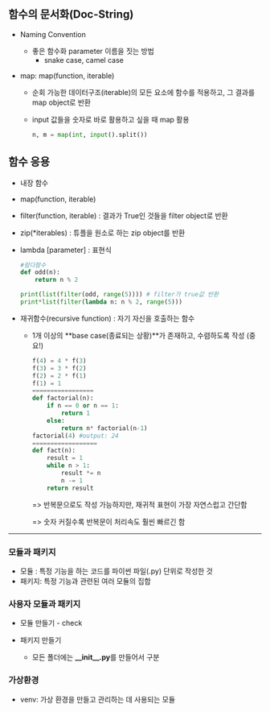 ## 함수의 문서화(Doc-String)

* Naming Convention
  * 좋은 함수화 parameter 이름을 짓는 방법
    * snake case, camel case

* map: map(function, iterable)

  * 순회 가능한 데이터구조(iterable)의 모든 요소에 함수를 적용하고, 그 결과를 map object로 반환

  * input 값들을 숫자로 바로 활용하고 싶을 때 map 활용

    ```python
    n, m = map(int, input().split())
    ```

    

## 함수 응용

* 내장 함수

* map(function, iterable)

* filter(function, iterable) : 결과가 True인 것들을 filter object로 반환

* zip(*iterables) :  튜플을 원소로 하는 zip object를 반환

* lambda [parameter] : 표현식

  ```python
  #람다함수
  def odd(n):
      return n % 2
  
  print(list(filter(odd, range(5)))) # filter가 true값 반환
  print*list(filter(lambda n: n % 2, range(5)))
  ```

* 재귀함수(recursive function) : 자기 자신을 호출하는 함수

  * 1개 이상의 **base case(종료되는 상황)**가 존재하고, 수렴하도록 작성 (중요!)

    ```python
    f(4) = 4 * f(3)
    f(3) = 3 * f(2)
    f(2) = 2 * f(1)
    f(1) = 1
    =================
    def factorial(n):
        if n == 0 or n == 1:
            return 1
        else:
            return n* factorial(n-1)
    factorial(4) #output: 24
    ==================
    def fact(n):
        result = 1
        while n > 1:
            result *= n
            n -= 1
        return result
    ```
    
    => 반복문으로도 작성 가능하지만, 재귀적 표현이 가장 자연스럽고 간단함
    
    => 숫자 커질수록 반복문이 처리속도 훨씬 빠르긴 함



*********

### 모듈과 패키지

* 모듈 : 특정 기능을 하는 코드를 파이썬 파일(.py) 단위로 작성한 것
* 패키지: 특정 기능과 관련된 여러 모듈의 집합



### 사용자 모듈과 패키지

* 모듈 만들기 - check

* 패키지 만들기
  * 모든 폴더에는 **__init\_\_.py**를 만들어서 구분



### 가상환경

* venv: 가상 환경을 만들고 관리하는 데 사용되는 모듈